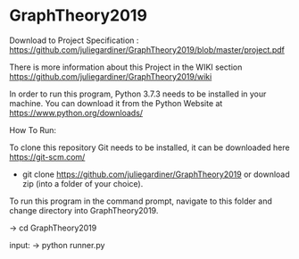 # GraphTheory2019 


Download to Project Specification : https://github.com/juliegardiner/GraphTheory2019/blob/master/project.pdf

There is more information about this Project in the WIKI section https://github.com/juliegardiner/GraphTheory2019/wiki 

In order to run this program, Python 3.7.3 needs to be installed in your machine. You can download it from the Python Website at  https://www.python.org/downloads/


How To Run:

To clone this repository Git needs to be installed, it can be downloaded here https://git-scm.com/

- git clone  https://github.com/juliegardiner/GraphTheory2019 or download zip (into a folder of your choice).

To run this program in the command prompt, navigate to this folder and change directory into GraphTheory2019. 

-> cd GraphTheory2019

input: 
-> python runner.py
 

